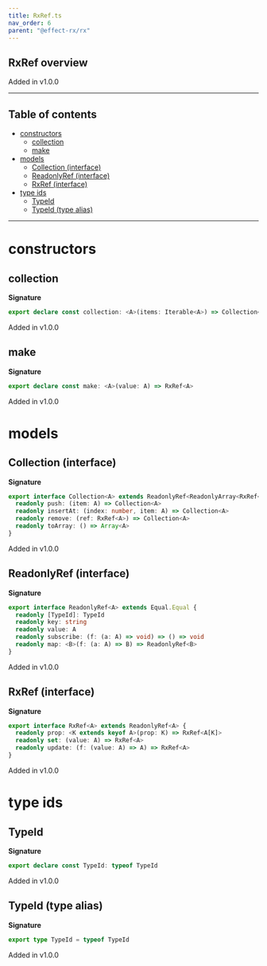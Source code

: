 ```yaml
---
title: RxRef.ts
nav_order: 6
parent: "@effect-rx/rx"
---
```


## RxRef overview

Added in v1.0.0

---

<h2 class="text-delta">Table of contents</h2>

- [constructors](#constructors)
  - [collection](#collection)
  - [make](#make)
- [models](#models)
  - [Collection (interface)](#collection-interface)
  - [ReadonlyRef (interface)](#readonlyref-interface)
  - [RxRef (interface)](#rxref-interface)
- [type ids](#type-ids)
  - [TypeId](#typeid)
  - [TypeId (type alias)](#typeid-type-alias)

---

# constructors

## collection

**Signature**

```ts
export declare const collection: <A>(items: Iterable<A>) => Collection<A>
```

Added in v1.0.0

## make

**Signature**

```ts
export declare const make: <A>(value: A) => RxRef<A>
```

Added in v1.0.0

# models

## Collection (interface)

**Signature**

```ts
export interface Collection<A> extends ReadonlyRef<ReadonlyArray<RxRef<A>>> {
  readonly push: (item: A) => Collection<A>
  readonly insertAt: (index: number, item: A) => Collection<A>
  readonly remove: (ref: RxRef<A>) => Collection<A>
  readonly toArray: () => Array<A>
}
```

Added in v1.0.0

## ReadonlyRef (interface)

**Signature**

```ts
export interface ReadonlyRef<A> extends Equal.Equal {
  readonly [TypeId]: TypeId
  readonly key: string
  readonly value: A
  readonly subscribe: (f: (a: A) => void) => () => void
  readonly map: <B>(f: (a: A) => B) => ReadonlyRef<B>
}
```

Added in v1.0.0

## RxRef (interface)

**Signature**

```ts
export interface RxRef<A> extends ReadonlyRef<A> {
  readonly prop: <K extends keyof A>(prop: K) => RxRef<A[K]>
  readonly set: (value: A) => RxRef<A>
  readonly update: (f: (value: A) => A) => RxRef<A>
}
```

Added in v1.0.0

# type ids

## TypeId

**Signature**

```ts
export declare const TypeId: typeof TypeId
```

Added in v1.0.0

## TypeId (type alias)

**Signature**

```ts
export type TypeId = typeof TypeId
```

Added in v1.0.0
